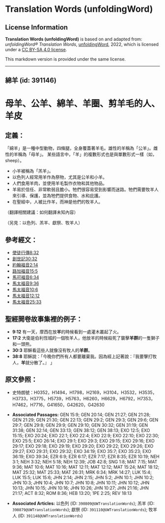 # Translation Words (unfoldingWord)

## License Information

**Translation Words (unfoldingWord)** is based on and adapted from: _unfoldingWord® Translation Words_, [unfoldingWord](https://unfoldingword.org/utw), 2022, which is licensed under a [CC BY-SA 4.0 license](https://creativecommons.org/licenses/by-sa/4.0/legalcode.en).

This markdown version is provided under the same license.



--------------------------------

## 綿羊 (id: 391146)

母羊、公羊、綿羊、羊圈、剪羊毛的人、羊皮
====================

定義：
---

「綿羊」是一種中型動物，四條腿，全身覆蓋著羊毛。雄性的羊稱為「公羊」。雌性的羊稱為「母羊」。 某些語言中，「羊」的複數形式也是與單數形式一樣（如，sheep）。

* 小羊被稱為「羔羊」。
* 以色列人經常用羊作為祭物，尤其是公羊和小羊。
* 人們食用羊肉，並使用羊毛製作衣物和其他物品。
* 羊易於信任、非常軟弱且膽小。牠們很容易受到影響而迷路。牠們需要牧羊人來引導、保護，並為牠們提供食物、水和庇護。
* 在聖經中，人被比作羊，而神是他們的牧羊人。

（翻譯相關建議：如何翻譯未知內容）

（另見：以色列、羔羊、獻祭、牧羊人）

參考經文：
-----

* [使徒行傳8:32](https://ref.ly/Acts8:32)
* [創世記30:32](https://ref.ly/Gen30:32)
* [約翰福音2:14](https://ref.ly/John2:14)
* [路加福音15:5](https://ref.ly/Luke15:5)
* [馬可福音6:34](https://ref.ly/Mark6:34)
* [馬太福音9:36](https://ref.ly/Matt9:36)
* [馬太福音10:6](https://ref.ly/Matt10:6)
* [馬太福音12:12](https://ref.ly/Matt12:12)
* [馬太福音25:33](https://ref.ly/Matt25:33)

聖經開卷故事集裡的例子：
------------

* **9:12** 有一天，摩西在放**羊**的時候看到一處灌木叢起了火。
* **17:2** 大衛是伯利恆城的一個牧羊人，他放羊的時候殺死了襲擊**羊群**的一隻獅子和一頭熊。
* **30:3** 耶穌看這些人就像沒有牧人的**羊群**。
* **38:8** 耶穌說：「今晚你們所有人都要離棄我。因為經上記著說：『我要擊打牧人，**羊**就分散了。』 」

原文參照：
-----

* 史特朗號：H0352，H1494，H1798，H2169，H3104，H3532，H3535，H3733，H3775，H5739，H5763，H6260，H6629，H6792，H7353，H7462，H7716，G41650，G42620，G42630

* **Associated Passages:** GEN 15:9; GEN 20:14; GEN 21:27; GEN 21:28; GEN 21:29; GEN 21:30; GEN 22:13; GEN 29:2; GEN 29:3; GEN 29:6; GEN 29:7; GEN 29:8; GEN 29:9; GEN 29:10; GEN 30:32; GEN 31:19; GEN 31:38; GEN 32:14; GEN 33:13; GEN 38:12; GEN 38:13; EXO 12:5; EXO 15:15; EXO 20:24; EXO 22:1; EXO 22:4; EXO 22:9; EXO 22:10; EXO 22:30; EXO 25:5; EXO 26:14; EXO 29:1; EXO 29:3; EXO 29:15; EXO 29:16; EXO 29:17; EXO 29:18; EXO 29:19; EXO 29:20; EXO 29:22; EXO 29:26; EXO 29:27; EXO 29:31; EXO 29:32; EXO 34:19; EXO 35:7; EXO 35:23; EXO 36:19; EXO 39:34; EZR 6:9; EZR 6:17; EZR 7:17; EZR 8:35; EZR 10:19; NEH 3:1; NEH 3:32; NEH 5:18; NEH 12:39; JOB 42:8; SNG 1:8; MAT 7:15; MAT 9:36; MAT 10:6; MAT 10:16; MAT 12:11; MAT 12:12; MAT 15:24; MAT 18:12; MAT 25:32; MAT 25:33; MAT 26:31; MRK 6:34; MRK 14:27; LUK 15:4; LUK 15:5; LUK 15:6; JHN 2:14; JHN 2:15; JHN 5:2; JHN 10:1; JHN 10:2; JHN 10:3; JHN 10:4; JHN 10:7; JHN 10:8; JHN 10:11; JHN 10:12; JHN 10:13; JHN 10:15; JHN 10:16; JHN 10:26; JHN 10:27; JHN 21:16; JHN 21:17; ACT 8:32; ROM 8:36; HEB 13:20; 1PE 2:25; REV 18:13
* **Associated Articles:** 以色列 (ID: `390809@UWTranslationWords`); 羔羊 (ID: `390879@UWTranslationWords`); 獻祭 (ID: `391110@UWTranslationWords`); 牧羊人 (ID: `391148@UWTranslationWords`)

